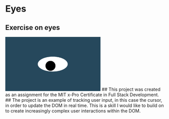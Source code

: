 # Eyes
## Exercise on eyes
<img src= "oneeye.png" width='300'/>
## This project was created as an assignment for the MIT x-Pro Certificate in Full Stack Development. 
## The project is an example of tracking user input, in this case the cursor, in order to update the DOM in real time. This is a skill I would like to build on to create increasingly complex user interactions within the DOM. 
